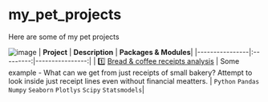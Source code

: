 # my_pet_projects
Here are some of my pet projects

![image](https://encrypted-tbn0.gstatic.com/images?q=tbn:ANd9GcQG_DlGyiPoMetxrKHldbeQoeuDA5s5utKMlQ&usqp=CAU)
| **Project** | **Description** | **Packages & Modules**|
|----------------|:---------:|----------------:|
| :one: [Bread & coffee receipts analysis](https://github.com/OlegSoluyanov/my_pet_projects/blob/main/Bread.ipynb) | Some example - What can we get from just receipts of small bakery? Attempt to look inside just receipt lines even without financial meatters.  | ```Python``` ```Pandas``` ```Numpy``` ```Seaborn``` ```Plotlys```  ```Scipy``` ```Statsmodels```|
